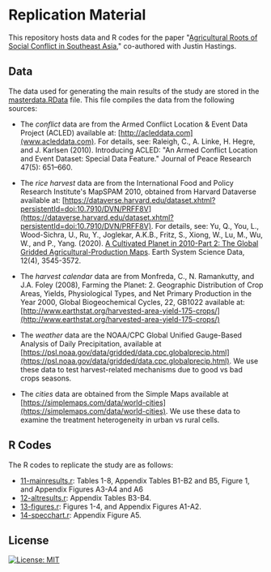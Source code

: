 # Replication Material

This repository hosts data and R codes for the paper "[Agricultural Roots of Social Conflict in Southeast Asia](https://arxiv.org/abs/2304.10027)," co-authored with Justin Hastings.

## Data

The data used for generating the main results of the study are stored in the [masterdata.RData](masterdata.RData) file. This file compiles the data from the following sources:

- The *conflict* data are from the Armed Conflict Location & Event Data Project (ACLED) available at: [http://acleddata.com](www.acleddata.com). For details, see: Raleigh, C., A. Linke, H. Hegre, and J. Karlsen (2010). Introducing ACLED: "An Armed Conflict Location and Event Dataset: Special Data Feature." Journal of Peace Research 47(5): 651–660.

- The *rice harvest* data are from the International Food and Policy Research Institute's MapSPAM 2010, obtained from Harvard Dataverse available at: [https://dataverse.harvard.edu/dataset.xhtml?persistentId=doi:10.7910/DVN/PRFF8V](https://dataverse.harvard.edu/dataset.xhtml?persistentId=doi:10.7910/DVN/PRFF8V). For details, see: Yu, Q., You, L., Wood-Sichra, U., Ru, Y., Joglekar, A.K.B., Fritz, S., Xiong, W., Lu, M., Wu, W., and P., Yang. (2020). [A Cultivated Planet in 2010-Part 2: The Global Gridded Agricultural-Production Maps](https://essd.copernicus.org/articles/12/3545/2020/). Earth System Science Data, 12(4), 3545-3572.

- The *harvest calendar* data are from Monfreda, C., N. Ramankutty, and J.A. Foley (2008), Farming the Planet: 2. Geographic Distribution of Crop Areas, Yields, Physiological Types, and Net Primary Production in the Year 2000, Global Biogeochemical Cycles, 22, GB1022 available at: [http://www.earthstat.org/harvested-area-yield-175-crops/](http://www.earthstat.org/harvested-area-yield-175-crops/)
  
- The *weather* data are the NOAA/CPC Global Unified Gauge-Based Analysis of Daily Precipitation, available at [https://psl.noaa.gov/data/gridded/data.cpc.globalprecip.html](https://psl.noaa.gov/data/gridded/data.cpc.globalprecip.html). We use these data to test harvest-related mechanisms due to good vs bad crops seasons.

- The *cities* data are obtained from the Simple Maps available at [https://simplemaps.com/data/world-cities](https://simplemaps.com/data/world-cities). We use these data to examine the treatment heterogeneity in urban vs rural cells.




## R Codes

The R codes to replicate the study are as follows:

- [11-mainresults.r](01-mainresults.r): Tables 1-8, Appendix Tables B1-B2 and B5, Figure 1, and Appendix Figures A3-A4 and A6
- [12-altresults.r](03-altresults.r): Appendix Tables B3-B4.
- [13-figures.r](03-figures.r): Figures 1-4, and Appendix Figures A1-A2.
- [14-specchart.r](04-specchart.r): Appendix Figure A5.


## License

[![License: MIT](https://img.shields.io/badge/License-MIT-yellow.svg)](https://opensource.org/licenses/MIT)

